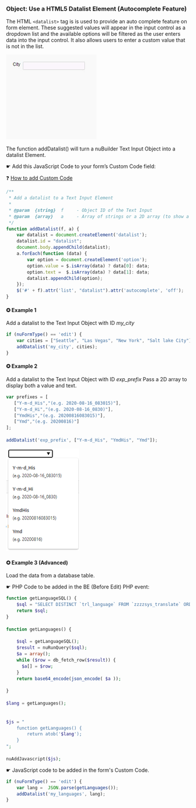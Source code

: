### Object: Use a HTML5 Datalist Element (Autocomplete Feature)

The HTML `<datalist>` tag is is used to provide an auto complete feature on form element. 
These suggested values will appear in the input control as a dropdown list and the available options will be filtered as the user enters data into the input control.
It also allows users to enter a custom value that is not in the list.

<p align="left">
  <img src="screenshots/datalist.gif">
</p>

The function addDatalist() will turn a nuBuilder Text Input Object into a datalist Element.

☛ Add this JavaScript Code to your form’s Custom Code field:

❓ [How to add Custom Code](/common/form_add_custom_code_javascript.gif)


```javascript
/**
 * Add a datalist to a Text Input Element
 *
 * @param  {string}  f     - Object ID of the Text Input
 * @param  {array}   a     - Array of strings or a 2D array (to show a value and text)
 */
function addDatalist(f, a) {
    var datalist = document.createElement('datalist');
    datalist.id = "datalist";
    document.body.appendChild(datalist);
    a.forEach(function (data) {
        var option = document.createElement('option');				
        option.value = $.isArray(data) ? data[0]: data;
        option.text =  $.isArray(data) ? data[1]: data;
        datalist.appendChild(option);
    });
    $('#' + f).attr('list', "datalist").attr('autocomplete', 'off');
}

```

#### ✪ Example 1

Add a datalist to the Text Input Object with ID *my_city*

```javascript
if (nuFormType() == 'edit') {
    var cities = ["Seattle", "Las Vegas", "New York", "Salt lake City"];
    addDatalist('my_city', cities);
}
```

#### ✪ Example 2

Add a datalist to the Text Input Object with ID *exp_prefix*
Pass a 2D array to display both a value and text.

```javascript
var prefixes = [
   ["Y-m-d_His","(e.g. 2020-08-16_083015)"],
   ["Y-m-d_Hi","(e.g. 2020-08-16_0830)"],
   ["YmdHis","(e.g. 20200816083015)"],
   ["Ymd","(e.g. 20200816)"]
];   

addDatalist('exp_prefix', ["Y-m-d_His", "YmdHis", "Ymd"]);
```

<p align="left">
  <img src="screenshots/datalist_2d_array.png">
</p>


#### ✪ Example 3 (Advanced)

Load the data from a database table.

☛ PHP Code to be added in the BE (Before Edit) PHP event:

```php
function getLanguageSQL() {
    $sql = "SELECT DISTINCT `trl_language` FROM `zzzzsys_translate` ORDER BY `trl_language`";
	return $sql;
}

function getLanguages() {

	$sql = getLanguageSQL();
	$result = nuRunQuery($sql);
	$a = array();
	while ($row = db_fetch_row($result)) {
	  $a[] = $row;
	}
	return base64_encode(json_encode( $a ));
	
}

$lang = getLanguages();


$js = "
	function getLanguages() {
		return atob('$lang');
	}
";

nuAddJavascript($js);
```

☛ JavaScript code to be added in the form's Custom Code.

```javascript
if (nuFormType() == 'edit') {
    var lang =  JSON.parse(getLanguages());
    addDatalist('my_languages', lang);
}
```


